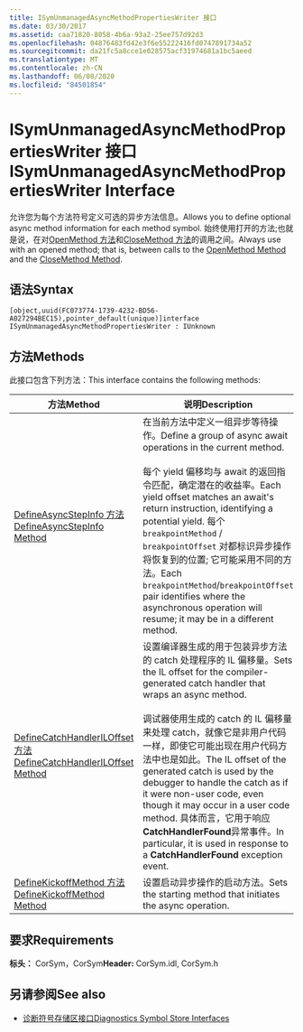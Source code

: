 ```yaml
---
title: ISymUnmanagedAsyncMethodPropertiesWriter 接口
ms.date: 03/30/2017
ms.assetid: caa71820-8058-4b6a-93a2-25ee757d92d3
ms.openlocfilehash: 04876483fd42e3f6e55222416fd0747891734a52
ms.sourcegitcommit: da21fc5a8cce1e028575acf31974681a1bc5aeed
ms.translationtype: MT
ms.contentlocale: zh-CN
ms.lasthandoff: 06/08/2020
ms.locfileid: "84501854"
---
```

# <a name="isymunmanagedasyncmethodpropertieswriter-interface"></a><span data-ttu-id="1fb59-102">ISymUnmanagedAsyncMethodPropertiesWriter 接口</span><span class="sxs-lookup"><span data-stu-id="1fb59-102">ISymUnmanagedAsyncMethodPropertiesWriter Interface</span></span>
<span data-ttu-id="1fb59-103">允许您为每个方法符号定义可选的异步方法信息。</span><span class="sxs-lookup"><span data-stu-id="1fb59-103">Allows you to define optional async method information for each method symbol.</span></span> <span data-ttu-id="1fb59-104">始终使用打开的方法;也就是说，在对[OpenMethod 方法](isymunmanagedwriter-openmethod-method.md)和[CloseMethod 方法](isymunmanagedwriter-closemethod-method.md)的调用之间。</span><span class="sxs-lookup"><span data-stu-id="1fb59-104">Always use with an opened method; that is, between calls to the [OpenMethod Method](isymunmanagedwriter-openmethod-method.md) and the [CloseMethod Method](isymunmanagedwriter-closemethod-method.md).</span></span>  
  
## <a name="syntax"></a><span data-ttu-id="1fb59-105">语法</span><span class="sxs-lookup"><span data-stu-id="1fb59-105">Syntax</span></span>  
  
```idl  
[object,uuid(FC073774-1739-4232-BD56-A027294BEC15),pointer_default(unique)]interface ISymUnmanagedAsyncMethodPropertiesWriter : IUnknown  
```  
  
## <a name="methods"></a><span data-ttu-id="1fb59-106">方法</span><span class="sxs-lookup"><span data-stu-id="1fb59-106">Methods</span></span>  
 <span data-ttu-id="1fb59-107">此接口包含下列方法：</span><span class="sxs-lookup"><span data-stu-id="1fb59-107">This interface contains the following methods:</span></span>  
  
|<span data-ttu-id="1fb59-108">方法</span><span class="sxs-lookup"><span data-stu-id="1fb59-108">Method</span></span>|<span data-ttu-id="1fb59-109">说明</span><span class="sxs-lookup"><span data-stu-id="1fb59-109">Description</span></span>|  
|------------|-----------------|  
|[<span data-ttu-id="1fb59-110">DefineAsyncStepInfo 方法</span><span class="sxs-lookup"><span data-stu-id="1fb59-110">DefineAsyncStepInfo Method</span></span>](isymunmanagedasyncmethodpropertieswriter-defineasyncstepinfo-method.md)|<span data-ttu-id="1fb59-111">在当前方法中定义一组异步等待操作。</span><span class="sxs-lookup"><span data-stu-id="1fb59-111">Define a group of async await operations in the current method.</span></span><br /><br /> <span data-ttu-id="1fb59-112">每个 yield 偏移均与 await 的返回指令匹配，确定潜在的收益率。</span><span class="sxs-lookup"><span data-stu-id="1fb59-112">Each yield offset matches an await's return instruction, identifying a potential yield.</span></span> <span data-ttu-id="1fb59-113">每个 `breakpointMethod` / `breakpointOffset` 对都标识异步操作将恢复到的位置; 它可能采用不同的方法。</span><span class="sxs-lookup"><span data-stu-id="1fb59-113">Each `breakpointMethod`/`breakpointOffset` pair identifies where the asynchronous operation will resume; it may be in a different method.</span></span>|  
|[<span data-ttu-id="1fb59-114">DefineCatchHandlerILOffset 方法</span><span class="sxs-lookup"><span data-stu-id="1fb59-114">DefineCatchHandlerILOffset Method</span></span>](isymunmanagedasyncmethodpropertieswriter-definecatchhandleriloffset-method.md)|<span data-ttu-id="1fb59-115">设置编译器生成的用于包装异步方法的 catch 处理程序的 IL 偏移量。</span><span class="sxs-lookup"><span data-stu-id="1fb59-115">Sets the IL offset for the compiler-generated catch handler that wraps an async method.</span></span><br /><br /> <span data-ttu-id="1fb59-116">调试器使用生成的 catch 的 IL 偏移量来处理 catch，就像它是非用户代码一样，即使它可能出现在用户代码方法中也是如此。</span><span class="sxs-lookup"><span data-stu-id="1fb59-116">The IL offset of the generated catch is used by the debugger to handle the catch as if it were non-user code, even though it may occur in a user code method.</span></span> <span data-ttu-id="1fb59-117">具体而言，它用于响应**CatchHandlerFound**异常事件。</span><span class="sxs-lookup"><span data-stu-id="1fb59-117">In particular, it is used in response to a **CatchHandlerFound** exception event.</span></span>|  
|[<span data-ttu-id="1fb59-118">DefineKickoffMethod 方法</span><span class="sxs-lookup"><span data-stu-id="1fb59-118">DefineKickoffMethod Method</span></span>](isymunmanagedasyncmethodpropertieswriter-definekickoffmethod-method.md)|<span data-ttu-id="1fb59-119">设置启动异步操作的启动方法。</span><span class="sxs-lookup"><span data-stu-id="1fb59-119">Sets the starting method that initiates the async operation.</span></span>|  
  
## <a name="requirements"></a><span data-ttu-id="1fb59-120">要求</span><span class="sxs-lookup"><span data-stu-id="1fb59-120">Requirements</span></span>  
 <span data-ttu-id="1fb59-121">**标头：** CorSym，CorSym</span><span class="sxs-lookup"><span data-stu-id="1fb59-121">**Header:** CorSym.idl, CorSym.h</span></span>  
  
## <a name="see-also"></a><span data-ttu-id="1fb59-122">另请参阅</span><span class="sxs-lookup"><span data-stu-id="1fb59-122">See also</span></span>

- [<span data-ttu-id="1fb59-123">诊断符号存储区接口</span><span class="sxs-lookup"><span data-stu-id="1fb59-123">Diagnostics Symbol Store Interfaces</span></span>](diagnostics-symbol-store-interfaces.md)
